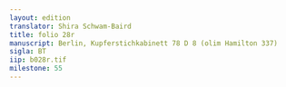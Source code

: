 ```yaml
---
layout: edition
translator: Shira Schwam-Baird
title: folio 28r
manuscript: Berlin, Kupferstichkabinett 78 D 8 (olim Hamilton 337)
sigla: BT
iip: b028r.tif
milestone: 55
---
```

